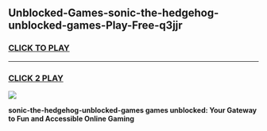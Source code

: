 
## Unblocked-Games-sonic-the-hedgehog-unblocked-games-Play-Free-q3jjr
<h3>
<a href="https://premium76.site?title=sonic-the-hedgehog-unblocked-games&ref=17A">CLICK TO PLAY</a></h3>
<hr>

<h3>
<a href="https://premium76.site?title=sonic-the-hedgehog-unblocked-games&ref=17A">CLICK 2 PLAY</a>
  
</h3>

<a href="https://premium76.site?title=sonic-the-hedgehog-unblocked-games&ref=17A"><img src="https://clearcache.store/games.png"></a>


**sonic-the-hedgehog-unblocked-games games unblocked: Your Gateway to Fun and Accessible Online Gaming**
